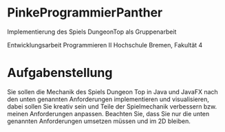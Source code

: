 # PinkeProgrammierPanther
Implementierung des Spiels DungeonTop als Gruppenarbeit

Entwicklungsarbeit Programmieren II
Hochschule Bremen, Fakultät 4

# Aufgabenstellung
Sie sollen die Mechanik des Spiels Dungeon Top in Java und JavaFX nach den unten 
genannten Anforderungen implementieren und visualisieren, dabei sollen Sie kreativ sein 
und Teile der Spielmechanik verbessern bzw. meinen Anforderungen anpassen. Beachten 
Sie, dass Sie nur die unten genannten Anforderungen umsetzen müssen und im 2D 
bleiben.
